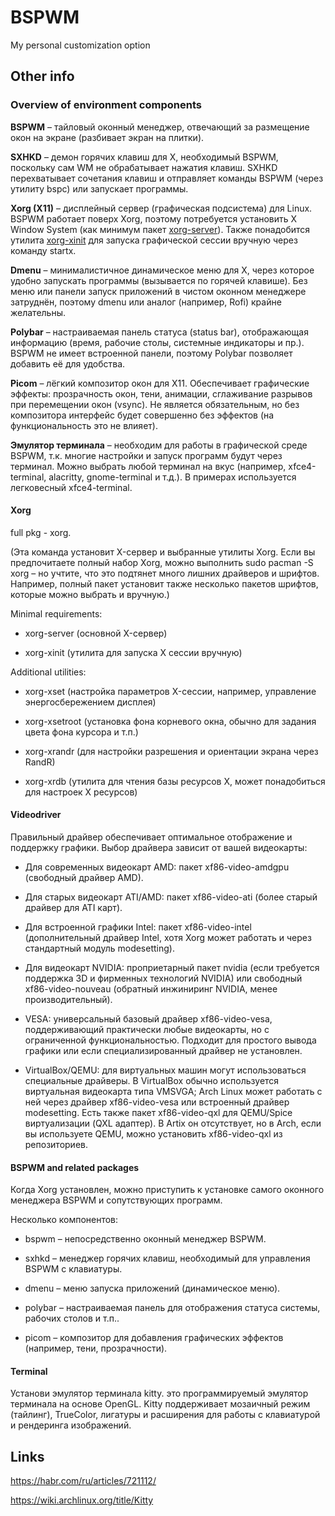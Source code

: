 # BSPWM 

My personal customization option

## Other info

### Overview of environment components

**BSPWM** – тайловый оконный менеджер, отвечающий за размещение окон на экране (разбивает экран на плитки).

**SXHKD** – демон горячих клавиш для X, необходимый BSPWM, поскольку сам WM не обрабатывает нажатия клавиш. SXHKD перехватывает сочетания клавиш и отправляет команды BSPWM (через утилиту bspc) или запускает программы.

**Xorg (X11)** – дисплейный сервер (графическая подсистема) для Linux. BSPWM работает поверх Xorg, поэтому потребуется установить X Window System (как минимум пакет <u>xorg-server</u>). Также понадобится утилита <u>xorg-xinit</u> для запуска графической сессии вручную через команду startx.

**Dmenu** – минималистичное динамическое меню для X, через которое удобно запускать программы (вызывается по горячей клавише). Без меню или панели запуск приложений в чистом оконном менеджере затруднён, поэтому dmenu или аналог (например, Rofi) крайне желательны.

**Polybar** – настраиваемая панель статуса (status bar), отображающая информацию (время, рабочие столы, системные индикаторы и пр.). BSPWM не имеет встроенной панели, поэтому Polybar позволяет добавить её для удобства.

**Picom** – лёгкий композитор окон для X11. Обеспечивает графические эффекты: прозрачность окон, тени, анимации, сглаживание разрывов при перемещении окон (vsync). Не является обязательным, но без композитора интерфейс будет совершенно без эффектов (на функциональность это не влияет).

**Эмулятор терминала** – необходим для работы в графической среде BSPWM, т.к. многие настройки и запуск программ будут через терминал. Можно выбрать любой терминал на вкус (например, xfce4-terminal, alacritty, gnome-terminal и т.д.). В примерах используется легковесный xfce4-terminal.

#### Xorg

full pkg - xorg. 

(Эта команда установит X-сервер и выбранные утилиты Xorg. Если вы предпочитаете полный набор Xorg, можно выполнить sudo pacman -S xorg – но учтите, что это подтянет много лишних драйверов и шрифтов. Например, полный пакет установит также несколько пакетов шрифтов, которые можно выбрать и вручную.)

Minimal requirements:

- xorg-server (основной X-сервер)

- xorg-xinit (утилита для запуска X сессии вручную)

Additional utilities:

- xorg-xset (настройка параметров X-сессии, например, управление энергосбережением дисплея)

- xorg-xsetroot (установка фона корневого окна, обычно для задания цвета фона курсора и т.п.)

- xorg-xrandr (для настройки разрешения и ориентации экрана через RandR)

- xorg-xrdb (утилита для чтения базы ресурсов X, может понадобиться для настроек X ресурсов)

#### Videodriver

Правильный драйвер обеспечивает оптимальное отображение и поддержку графики. Выбор драйвера зависит от вашей видеокарты:

- Для современных видеокарт AMD: пакет xf86-video-amdgpu (свободный драйвер AMD).

- Для старых видеокарт ATI/AMD: пакет xf86-video-ati (более старый драйвер для ATI карт).

- Для встроенной графики Intel: пакет xf86-video-intel (дополнительный драйвер Intel, хотя Xorg может работать и через стандартный модуль modesetting).

- Для видеокарт NVIDIA: проприетарный пакет nvidia (если требуется поддержка 3D и фирменных технологий NVIDIA) или свободный xf86-video-nouveau (обратный инжиниринг NVIDIA, менее производительный).

- VESA: универсальный базовый драйвер xf86-video-vesa, поддерживающий практически любые видеокарты, но с ограниченной функциональностью. Подходит для простого вывода графики или если специализированный драйвер не установлен.

- VirtualBox/QEMU: для виртуальных машин могут использоваться специальные драйверы. В VirtualBox обычно используется виртуальная видеокарта типа VMSVGA; Arch Linux может работать с ней через драйвер xf86-video-vesa или встроенный драйвер modesetting. Есть также пакет xf86-video-qxl для QEMU/Spice виртуализации (QXL адаптер). В Artix он отсутствует, но в Arch, если вы используете QEMU, можно установить xf86-video-qxl из репозиториев.

#### BSPWM and related packages

Когда Xorg установлен, можно приступить к установке самого оконного менеджера BSPWM и сопутствующих программ.

Несколько компонентов:

- bspwm – непосредственно оконный менеджер BSPWM.

- sxhkd – менеджер горячих клавиш, необходимый для управления BSPWM с клавиатуры.

- dmenu – меню запуска приложений (динамическое меню).

- polybar – настраиваемая панель для отображения статуса системы, рабочих столов и т.п..

- picom – композитор для добавления графических эффектов (например, тени, прозрачности).

#### Terminal

Установи эмулятор терминала kitty. это программируемый эмулятор терминала на основе OpenGL. Kitty поддерживает мозаичный режим (тайлинг), TrueColor, лигатуры и расширения для работы с клавиатурой и рендеринга изображений.

## Links

https://habr.com/ru/articles/721112/

https://wiki.archlinux.org/title/Kitty
